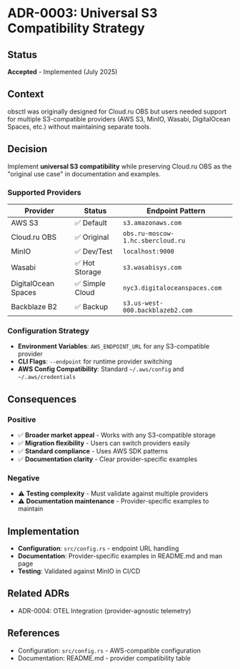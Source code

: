 # ADR-0003: Universal S3 Compatibility Strategy

## Status
**Accepted** - Implemented (July 2025)

## Context
obsctl was originally designed for Cloud.ru OBS but users needed support for multiple S3-compatible providers (AWS S3, MinIO, Wasabi, DigitalOcean Spaces, etc.) without maintaining separate tools.

## Decision
Implement **universal S3 compatibility** while preserving Cloud.ru OBS as the "original use case" in documentation and examples.

### Supported Providers
| Provider | Status | Endpoint Pattern |
|----------|--------|------------------|
| AWS S3 | ✅ Default | `s3.amazonaws.com` |
| Cloud.ru OBS | ✅ Original | `obs.ru-moscow-1.hc.sbercloud.ru` |
| MinIO | ✅ Dev/Test | `localhost:9000` |
| Wasabi | ✅ Hot Storage | `s3.wasabisys.com` |
| DigitalOcean Spaces | ✅ Simple Cloud | `nyc3.digitaloceanspaces.com` |
| Backblaze B2 | ✅ Backup | `s3.us-west-000.backblazeb2.com` |

### Configuration Strategy
- **Environment Variables**: `AWS_ENDPOINT_URL` for any S3-compatible provider
- **CLI Flags**: `--endpoint` for runtime provider switching
- **AWS Config Compatibility**: Standard `~/.aws/config` and `~/.aws/credentials`

## Consequences

### Positive
- ✅ **Broader market appeal** - Works with any S3-compatible storage
- ✅ **Migration flexibility** - Users can switch providers easily
- ✅ **Standard compliance** - Uses AWS SDK patterns
- ✅ **Documentation clarity** - Clear provider-specific examples

### Negative
- ⚠️ **Testing complexity** - Must validate against multiple providers
- ⚠️ **Documentation maintenance** - Provider-specific examples to maintain

## Implementation
- **Configuration**: `src/config.rs` - endpoint URL handling
- **Documentation**: Provider-specific examples in README.md and man page
- **Testing**: Validated against MinIO in CI/CD

## Related ADRs
- ADR-0004: OTEL Integration (provider-agnostic telemetry)

## References
- Configuration: `src/config.rs` - AWS-compatible configuration
- Documentation: README.md - provider compatibility table 